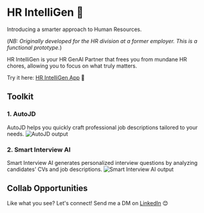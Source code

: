 # HR IntelliGen 🐙

Introducing a smarter approach to Human Resources. 

(_NB: Originally developed for the HR division at a former employer. This is a functional prototype._)

HR IntelliGen is your HR GenAI Partner that frees you from mundane HR chores, allowing you to focus on what truly matters.

Try it here: [HR IntelliGen App](https://hr-intelligen.streamlit.app/) 🚀

## Toolkit

### 1. AutoJD
AutoJD helps you quickly craft professional job descriptions tailored to your needs.
![AutoJD output](https://github.com/user-attachments/assets/596615ff-4941-4b27-9696-1c012bfd11f3)

### 2. Smart Interview AI
Smart Interview AI generates personalized interview questions by analyzing candidates' CVs and job descriptions.
![Smart Interview AI output](https://github.com/user-attachments/assets/f135f043-6b23-4ad8-98d0-9a26750cae42)

## Collab Opportunities
Like what you see? Let's connect! Send me a DM on [LinkedIn](https://www.linkedin.com/in/darryl-lee-jk/) 😊
